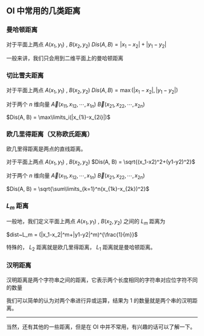 ## OI 中常用的几类距离

### 曼哈顿距离

对于平面上两点 $A(x_1, y_1)$ , $B(x_2, y_2)$  $Dis(A, B) = |x_1-x_2| + |y_1-y_2|$ 

一般来讲，我们只会用到二维平面上的曼哈顿距离

### 切比雪夫距离

对于平面上两点 $A(x_1, y_1)$ , $B(x_2, y_2)$  $Dis(A, B) = \max(|x_1-x_2| , |y_1-y_2|)$ 

对于两个 $n$ 维向量 $\vec A(x_{11}, x_{12}, \cdots,x_{1n})$  $\vec B(x_{21}, x_{22}, \cdots,x_{2n})$ 

 $Dis(A, B) = \max\limits_i(|x_{1i}-x_{2i}|)$ 

### 欧几里得距离（又称欧氏距离）

欧几里得距离是两点的直线距离。

对于平面上两点 $A(x_1, y_1)$ , $B(x_2, y_2)$  $Dis(A, B) = \sqrt{(x_1-x2)^2+(y1-y2)^2}$ 

对于两个 $n$ 维向量 $\vec A(x_{11}, x_{12}, \cdots,x_{1n})$  $\vec B(x_{21}, x_{22}, \cdots,x_{2n})$ 

 $Dis(A, B) = \sqrt{\sum\limits_{k=1}^n(x_{1k}-x_{2k})^2}$ 

###  $L_m$ 距离

一般地，我们定义平面上两点 $A(x_1, y_1)$ , $B(x_2, y_2)$ 之间的 $L_m$ 距离为

 $dist~L_m = (|x_1-x_2|^m+|y1-y2|^m)^{\frac{1}{m}}$ 

特殊的， $L_2$ 距离就是欧几里得距离， $L_1$ 距离就是曼哈顿距离。

### 汉明距离

汉明距离是两个字符串之间的距离，它表示两个长度相同的字符串对应位字符不同的数量

我们可以简单的认为对两个串进行异或运算，结果为 1 的数量就是两个串的汉明距离。

* * *

当然，还有其他的一些距离，但是在 OI 中并不常用，有兴趣的话可以了解一下。
